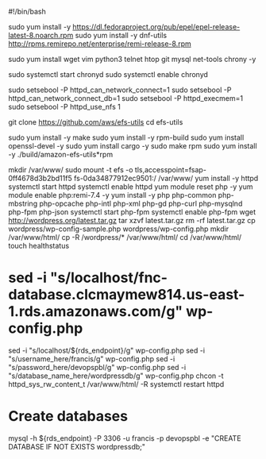 #!/bin/bash

sudo yum install -y https://dl.fedoraproject.org/pub/epel/epel-release-latest-8.noarch.rpm
sudo yum install -y dnf-utils http://rpms.remirepo.net/enterprise/remi-release-8.rpm

sudo yum install wget vim python3 telnet htop git mysql net-tools chrony -y

sudo systemctl start chronyd
sudo systemctl enable chronyd

sudo setsebool -P httpd_can_network_connect=1
sudo setsebool -P httpd_can_network_connect_db=1
sudo setsebool -P httpd_execmem=1
sudo setsebool -P httpd_use_nfs 1

git clone https://github.com/aws/efs-utils
cd efs-utils

sudo yum install -y make
sudo yum install -y rpm-build
sudo yum install openssl-devel -y
sudo yum install cargo -y
sudo make rpm
sudo yum install -y  ./build/amazon-efs-utils*rpm

mkdir /var/www/
sudo mount -t efs -o tls,accesspoint=fsap-0ff4678d3b2bd11f5 fs-0da34877912ec9501:/ /var/www/
yum install -y httpd
systemctl start httpd
systemctl enable httpd
yum module reset php -y
yum module enable php:remi-7.4 -y
yum install -y php php-common php-mbstring php-opcache php-intl php-xml php-gd php-curl php-mysqlnd php-fpm php-json
systemctl start php-fpm
systemctl enable php-fpm
wget http://wordpress.org/latest.tar.gz
tar xzvf latest.tar.gz
rm -rf latest.tar.gz
cp wordpress/wp-config-sample.php wordpress/wp-config.php
mkdir /var/www/html/
cp -R /wordpress/* /var/www/html/
cd /var/www/html/
touch healthstatus
# sed -i "s/localhost/fnc-database.clcmaymew814.us-east-1.rds.amazonaws.com/g" wp-config.php
sed -i "s/localhost/${rds_endpoint}/g" wp-config.php
sed -i "s/username_here/francis/g" wp-config.php
sed -i "s/password_here/devopspbl/g" wp-config.php
sed -i "s/database_name_here/wordpressdb/g" wp-config.php
chcon -t httpd_sys_rw_content_t /var/www/html/ -R
systemctl restart httpd

# Create databases
mysql -h ${rds_endpoint} -P 3306 -u francis -p devopspbl -e "CREATE DATABASE IF NOT EXISTS wordpressdb;"
